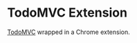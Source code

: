 TodoMVC Extension
===========

[TodoMVC](https://github.com/tastejs/todomvc) wrapped in a Chrome extension.
